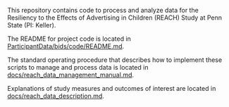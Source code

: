 This repository contains code to process and analyze data for the Resiliency to the Effects of Advertising in Children (REACH) Study at Penn State (PI: Keller).

The README for project code is located in [ParticipantData/bids/code/README.md](ParticipantData/bids/code/README.md).

The standard operating procedure that describes how to implement these scripts to manage and process data is located in [docs/reach_data_management_manual.md](docs/reach_data_management_manual.md).

Explanations of study measures and outcomes of interest are located in [docs/reach_data_description.md](docs/reach_data_description.md).
